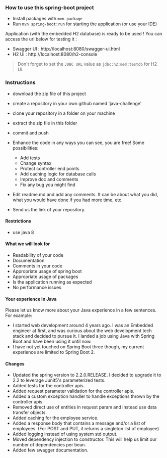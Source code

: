 ### How to use this spring-boot project

- Install packages with `mvn package`
- Run `mvn spring-boot:run` for starting the application (or use your IDE)

Application (with the embedded H2 database) is ready to be used ! You can access the url below for testing it :

- Swagger UI : http://localhost:8080/swagger-ui.html
- H2 UI : http://localhost:8080/h2-console

> Don't forget to set the `JDBC URL` value as `jdbc:h2:mem:testdb` for H2 UI.



### Instructions

- download the zip file of this project
- create a repository in your own github named 'java-challenge'
- clone your repository in a folder on your machine
- extract the zip file in this folder
- commit and push

- Enhance the code in any ways you can see, you are free! Some possibilities:
  - Add tests
  - Change syntax
  - Protect controller end points
  - Add caching logic for database calls
  - Improve doc and comments
  - Fix any bug you might find
- Edit readme.md and add any comments. It can be about what you did, what you would have done if you had more time, etc.
- Send us the link of your repository.

#### Restrictions
- use java 8


#### What we will look for
- Readability of your code
- Documentation
- Comments in your code 
- Appropriate usage of spring boot
- Appropriate usage of packages
- Is the application running as expected
- No performance issues

#### Your experience in Java

Please let us know more about your Java experience in a few sentences. For example:

- I started web development around 4 years ago. I was an Embedded engineer at first, and was curious about the web development tech stack and decided to pursue it. I landed a job using Java with Spring Boot and have been using it until now.
- I have not yet touched on Spring Boot three though, my current experience are limited to Spring Boot 2. 

#### Changes
- Updated the spring version to 2.2.0.RELEASE. I decided to upgrade it to 2.2 to leverage Junit5's parameterized tests.
- Added tests for the controller apis.
- Added request parameter validation for the controller apis.
- Added a custom exception handler to handle exceptions thrown by the controller apis.
- Removed direct use of entities in request param and instead use data transfer objects.
- Added caching for the employee service.
- Added a response body that contains a message and/or a list of employees. (For POST and PUT, it returns a singleton list of employee)
- Added logging instead of using system std output.
- Moved dependency injection to constructor. This will help us limit our number of dependencies per bean.
- Added few swagger documentation.
